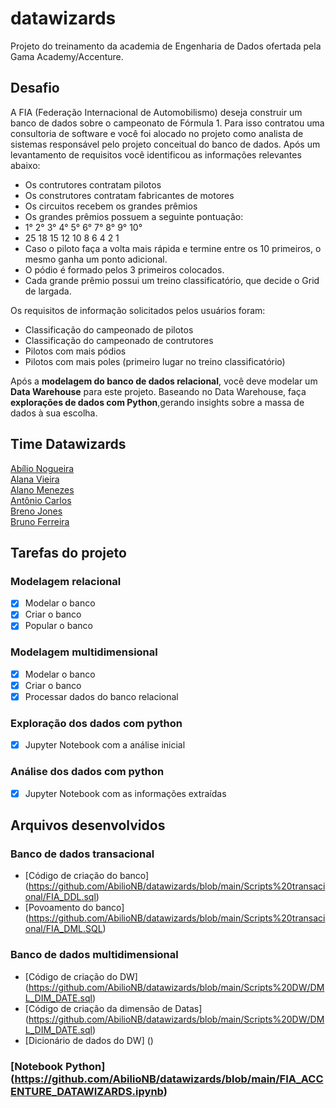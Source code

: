 # datawizards
Projeto do treinamento da academia de Engenharia de Dados ofertada pela Gama Academy/Accenture.

## Desafio 

A FIA (Federação Internacional de Automobilismo) deseja construir um banco de dados sobre o campeonato de Fórmula 1.
Para isso contratou uma consultoria de software e você foi alocado no projeto como analista de sistemas responsável pelo projeto conceitual do banco de dados.
Após um levantamento de requisitos você identificou as informações relevantes abaixo:
* Os contrutores contratam pilotos
* Os construtores contratam fabricantes de motores
* Os circuitos recebem os grandes prêmios
* Os grandes prêmios possuem a seguinte pontuação:
* 1°	2°	3°	4°	5°	6°	7°	8°	9°	10°
* 25	18	15	12	10	8	6	4	2	1
* Caso o piloto faça a volta mais rápida e termine entre os 10 primeiros, o mesmo ganha um ponto adicional.
* O pódio é formado pelos 3 primeiros colocados.
* Cada grande prêmio possui um treino classificatório, que decide o Grid de largada.

Os requisitos de informação solicitados pelos usuários foram:

* Classificação do campeonado de pilotos
* Classificação do campeonado de contrutores
* Pilotos com mais pódios
* Pilotos com mais poles (primeiro lugar no treino classificatório)



Após a **modelagem do banco de dados relacional**, você deve modelar um **Data Warehouse** para este projeto.
Baseando no Data Warehouse, faça **explorações de dados com Python**,gerando insights sobre a massa de dados à sua escolha.

## Time Datawizards

[Abílio Nogueira](https://github.com/AbilioNB)<br>
[Alana Vieira](https://github.com/alanav120)<br>
[Alano Menezes](https://github.com/alanomenezes)<br>
[Antônio Carlos](https://github.com/Sandoque)<br>
[Breno Jones](https://github.com/bjagrelliB)<br>
[Bruno Ferreira](https://github.com/brunof23)

## Tarefas do projeto
### Modelagem relacional 
- [x] Modelar o banco 
- [x] Criar o banco 
- [x] Popular o banco 
### Modelagem multidimensional
- [x] Modelar o banco 
- [x] Criar o banco 
- [x] Processar dados do banco relacional
### Exploração dos dados com python
- [x] Jupyter Notebook com a análise inicial
### Análise dos dados com python
- [x] Jupyter Notebook com as informações extraídas 

## Arquivos desenvolvidos 

### Banco de dados transacional
- [Código de criação do banco] (https://github.com/AbilioNB/datawizards/blob/main/Scripts%20transacional/FIA_DDL.sql) 
- [Povoamento do banco] (https://github.com/AbilioNB/datawizards/blob/main/Scripts%20transacional/FIA_DML.SQL)

### Banco de dados multidimensional
- [Código de criação do DW] (https://github.com/AbilioNB/datawizards/blob/main/Scripts%20DW/DML_DIM_DATE.sql)
- [Código de criação da dimensão de Datas] (https://github.com/AbilioNB/datawizards/blob/main/Scripts%20DW/DML_DIM_DATE.sql)
- [Dicionário de dados do DW] ()
### [Notebook Python] (https://github.com/AbilioNB/datawizards/blob/main/FIA_ACCENTURE_DATAWIZARDS.ipynb)

